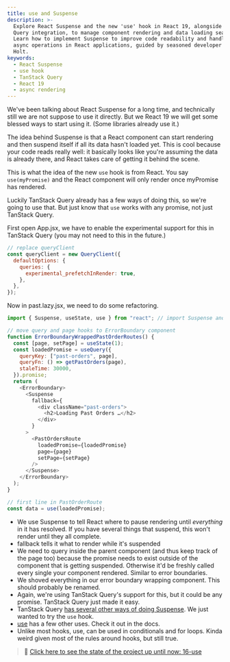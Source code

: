 ```yaml
---
title: use and Suspense
description: >-
  Explore React Suspense and the new 'use' hook in React 19, alongside TanStack
  Query integration, to manage component rendering and data loading seamlessly.
  Learn how to implement Suspense to improve code readability and handling of
  async operations in React applications, guided by seasoned developer Brian
  Holt.
keywords:
  - React Suspense
  - use hook
  - TanStack Query
  - React 19
  - async rendering
---
```


We've been talking about React Suspense for a long time, and technically still we are not suppose to use it directly. But we React 19 we will get some blessed ways to start using it. (Some libraries already use it.)

The idea behind Suspense is that a React component can start rendering and then suspend itself if all its data hasn't loaded yet. This is cool because your code reads really well: it basically looks like you're assuming the data is already there, and React takes care of getting it behind the scene.

This is what the idea of the new `use` hook is from React. You say `use(myPromise)` and the React component will only render once myPromise has rendered.

Luckily TanStack Query already has a few ways of doing this, so we're going to use that. But just know that `use` works with any promise, not just TanStack Query.

First open App.jsx, we have to enable the experimental support for this in TanStack Query (you may not need to this in the future.)

```javascript
// replace queryClient
const queryClient = new QueryClient({
  defaultOptions: {
    queries: {
      experimental_prefetchInRender: true,
    },
  },
});
```

Now in past.lazy.jsx, we need to do some refactoring.

```javascript
import { Suspense, useState, use } from "react"; // import Suspense and use

// move query and page hooks to ErrorBoundary component
function ErrorBoundaryWrappedPastOrderRoutes() {
  const [page, setPage] = useState(1);
  const loadedPromise = useQuery({
    queryKey: ["past-orders", page],
    queryFn: () => getPastOrders(page),
    staleTime: 30000,
  }).promise;
  return (
    <ErrorBoundary>
      <Suspense
        fallback={
          <div className="past-orders">
            <h2>Loading Past Orders …</h2>
          </div>
        }
      >
        <PastOrdersRoute
          loadedPromise={loadedPromise}
          page={page}
          setPage={setPage}
        />
      </Suspense>
    </ErrorBoundary>
  );
}

// first line in PastOrderRoute
const data = use(loadedPromise);
```

- We use Suspense to tell React where to pause rendering until _everything_ in it has resolved. If you have several things that suspend, this won't render until they all complete.
- fallback tells it what to render while it's suspended
- We need to query inside the parent component (and thus keep track of the page too) because the promise needs to exist outside of the component that is getting suspended. Otherwise it'd be freshly called every single your component rendered. Similar to error boundaries.
- We shoved everything in our error boundary wrapping component. This should probably be renamed.
- Again, we're using TanStack Query's support for this, but it could be any promise. TanStack Query just made it easy.
- TanStack Query [has several other ways of doing Suspense][tsq-suspense]. We just wanted to try the `use` hook.
- [use][use] has a few other uses. Check it out in the docs.
- Unlike most hooks, use, can be used in conditionals and for loops. Kinda weird given most of the rules around hooks, but still true.

> 🏁 [Click here to see the state of the project up until now: 16-use][step]

[step]: https://github.com/btholt/citr-v9-project/tree/master/16-use
[tsq-suspense]: https://tanstack.com/query/v5/docs/framework/react/guides/suspense
[use]: https://react.dev/reference/react/use
